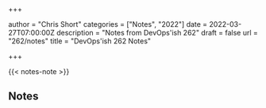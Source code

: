 +++

author = "Chris Short"
categories = ["Notes", "2022"]
date = 2022-03-27T07:00:00Z
description = "Notes from DevOps'ish 262"
draft = false
url = "262/notes"
title = "DevOps'ish 262 Notes"

+++

{{< notes-note >}}

## Notes